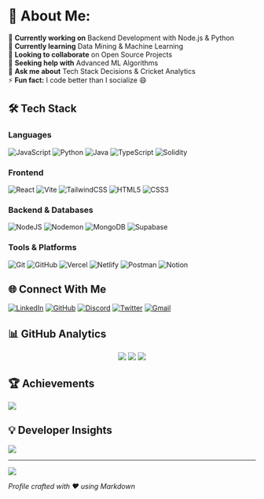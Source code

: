 # 💫 About Me:
🔭 **Currently working on** Backend Development with Node.js & Python<br>
🌱 **Currently learning** Data Mining & Machine Learning<br>
👯 **Looking to collaborate** on Open Source Projects<br>
🤝 **Seeking help with** Advanced ML Algorithms<br>
💬 **Ask me about** Tech Stack Decisions & Cricket Analytics<br>
⚡ **Fun fact:** I code better than I socialize 😄

## 🛠️ Tech Stack
### Languages
![JavaScript](https://img.shields.io/badge/javascript-%23323330.svg?logo=javascript&logoColor=%23F7DF1E)
![Python](https://img.shields.io/badge/python-3670A0?logo=python&logoColor=ffdd54)
![Java](https://img.shields.io/badge/java-%23ED8B00.svg?logo=openjdk&logoColor=white)
![TypeScript](https://img.shields.io/badge/typescript-%23007ACC.svg?logo=typescript&logoColor=white)
![Solidity](https://img.shields.io/badge/Solidity-%23363636.svg?logo=solidity&logoColor=white)

### Frontend
![React](https://img.shields.io/badge/react-%2320232a.svg?logo=react&logoColor=%2361DAFB)
![Vite](https://img.shields.io/badge/vite-%23646CFF.svg?logo=vite&logoColor=white)
![TailwindCSS](https://img.shields.io/badge/tailwindcss-%2338B2AC.svg?logo=tailwind-css&logoColor=white)
![HTML5](https://img.shields.io/badge/html5-%23E34F26.svg?logo=html5&logoColor=white)
![CSS3](https://img.shields.io/badge/css3-%231572B6.svg?logo=css3&logoColor=white)

### Backend & Databases
![NodeJS](https://img.shields.io/badge/node.js-6DA55F?logo=node.js&logoColor=white)
![Nodemon](https://img.shields.io/badge/NODEMON-%23323330.svg?logo=nodemon&logoColor=%BBDEAD)
![MongoDB](https://img.shields.io/badge/MongoDB-%234ea94b.svg?logo=mongodb&logoColor=white)
![Supabase](https://img.shields.io/badge/Supabase-3ECF8E?logo=supabase&logoColor=white)

### Tools & Platforms
![Git](https://img.shields.io/badge/git-%23F05033.svg?logo=git&logoColor=white)
![GitHub](https://img.shields.io/badge/github-%23121011.svg?logo=github&logoColor=white)
![Vercel](https://img.shields.io/badge/vercel-%23000000.svg?logo=vercel&logoColor=white)
![Netlify](https://img.shields.io/badge/netlify-%23000000.svg?logo=netlify&logoColor=#00C7B7)
![Postman](https://img.shields.io/badge/Postman-FF6C37?logo=postman&logoColor=white)
![Notion](https://img.shields.io/badge/Notion-%23000000.svg?logo=notion&logoColor=white)

## 🌐 Connect With Me
[![LinkedIn](https://img.shields.io/badge/LinkedIn-0A66C2?logo=linkedin&logoColor=white)](https://linkedin.com/in/soumyadeep-sarkar2004)
[![GitHub](https://img.shields.io/badge/GitHub-181717?logo=github&logoColor=white)](https://github.com/soumyadeepsarkar-2004)
[![Discord](https://img.shields.io/badge/Discord-5865F2?logo=discord&logoColor=white)](https://discord.gg/soumyadeepsarkar_2004)
[![Twitter](https://img.shields.io/badge/Twitter-1DA1F2?logo=x&logoColor=white)](https://x.com/sarkar58153)
[![Gmail](https://img.shields.io/badge/Email-EA4335?logo=gmail&logoColor=white)](mailto:soumyadeepsarkar2004@outlook.com)

## 📊 GitHub Analytics
<div align="center">
  
![](https://github-readme-stats.vercel.app/api?username=soumyadeepsarkar-2004&theme=dark&show_icons=true&hide_border=true)
![](https://streak-stats.demolab.com?user=soumyadeepsarkar-2004&theme=dark&hide_border=true)
![](https://github-readme-stats.vercel.app/api/top-langs/?username=soumyadeepsarkar-2004&theme=dark&layout=compact&hide_border=true)

</div>

## 🏆 Achievements
![](https://github-profile-trophy.vercel.app/?username=soumyadeepsarkar-2004&theme=onedark&no-frame=true&no-bg=true&margin-w=4&row=2&column=4)

## 💡 Developer Insights
![](https://quotes-github-readme.vercel.app/api?type=horizontal&theme=dark)


---
![](https://komarev.com/ghpvc/?username=soumyadeepsarkar-2004&color=blueviolet&label=PROFILE+VIEWS&style=for-the-badge)

*Profile crafted with ❤️ using Markdown*
